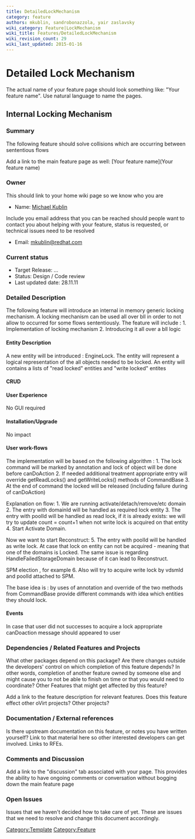 ```yaml
---
title: DetailedLockMechanism
category: feature
authors: mkublin, sandrobonazzola, yair zaslavsky
wiki_category: Feature|LockMechanism
wiki_title: Features/DetailedLockMechanism
wiki_revision_count: 29
wiki_last_updated: 2015-01-16
---
```


# Detailed Lock Mechanism

The actual name of your feature page should look something like: "Your feature name". Use natural language to name the pages.

## Internal Locking Mechanism

### Summary

The following feature should solve collisions which are occurring between sententious flows

Add a link to the main feature page as well: [Your feature name](Your feature name)

### Owner

This should link to your home wiki page so we know who you are

*   Name: [ Michael Kublin](User:mkublin)

Include you email address that you can be reached should people want to contact you about helping with your feature, status is requested, or technical issues need to be resolved

*   Email: mkublin@redhat.com

### Current status

*   Target Release: ...
*   Status: Design / Code review
*   Last updated date: 28.11.11

### Detailed Description

The following feature will introduce an internal in memory generic locking mechanism. A locking mechanism can be used all over bll in order to not allow to occurred for some flows sententiously. The feature will include : 1. Implementation of locking mechanism
2. Introducing it all over a bll logic

#### Entity Description

A new entity will be introduced : EngineLock.
The entity will represent a logical representation of the all objects needed to be locked.
An entity will contains a lists of "read locked" entities and "write locked" entites

#### CRUD

#### User Experience

No GUI required

#### Installation/Upgrade

No impact

#### User work-flows

The implementation will be based on the following algorithm : 1. The lock command will be marked by annotation and lock of object will be done before canDoAction
2. If needed additional treatment appropriate entry will override getReadLocks() and getWriteLocks() methods of CommandBase 3. At the end of command the locked will be released (including failure during of canDoAction)

Explanation on flow: 1. We are running activate/detach/remove/etc domain 2. The entry with domainId will be handled as required lock entity 3. The entry with poolId will be handled as read lock, if it is already exists: we will try to update count = count+1 when not write lock is acquired on that entity 4. Start Activate Domain.

Now we want to start Reconstruct: 5. The entry with poolId will be handled as write lock. At case that lock on entity can not be acquired - meaning that one of the domains is Locked. The same issue is regarding HandleFailedStorageDomain because of it can lead to Reconstruct.

SPM election , for example 6. Also will try to acquire write lock by vdsmId and poolId attached to SPM.

The base idea is : by uses of annotation and override of the two methods from CommandBase provide different commands with idea which entities they should lock.

#### Events

In case that user did not successes to acquire a lock appropriate canDoaction message should appeared to user

### Dependencies / Related Features and Projects

What other packages depend on this package? Are there changes outside the developers' control on which completion of this feature depends? In other words, completion of another feature owned by someone else and might cause you to not be able to finish on time or that you would need to coordinate? Other Features that might get affected by this feature?

Add a link to the feature description for relevant features. Does this feature effect other oVirt projects? Other projects?

### Documentation / External references

Is there upstream documentation on this feature, or notes you have written yourself? Link to that material here so other interested developers can get involved. Links to RFEs.

### Comments and Discussion

Add a link to the "discussion" tab associated with your page. This provides the ability to have ongoing comments or conversation without bogging down the main feature page

### Open Issues

Issues that we haven't decided how to take care of yet. These are issues that we need to resolve and change this document accordingly.

<Category:Template> <Category:Feature>
